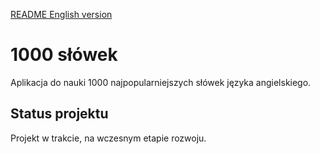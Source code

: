 [README English version](README.en.md)

# 1000 słówek
Aplikacja do nauki 1000 najpopularniejszych słówek języka angielskiego.

## Status projektu
Projekt w trakcie, na wczesnym etapie rozwoju.
